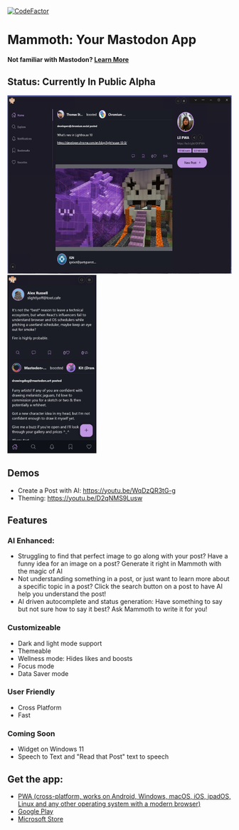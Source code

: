 [![CodeFactor](https://www.codefactor.io/repository/github/jgw96/mammoth-app/badge)](https://www.codefactor.io/repository/github/jgw96/mammoth-app)

# Mammoth: Your Mastodon App

**Not familiar with Mastodon? [Learn More](https://joinmastodon.org/)**

## Status: Currently In Public Alpha

<div>
  <img height="400px" src="/public/assets/screenshots/new/desktop.png" />
  <img height="400px" src="/public/assets/screenshots/new/mobile-one.png" />
</div>

## Demos
- Create a Post with AI: https://youtu.be/WqDzQR3tG-g
- Theming: https://youtu.be/D2qNMS9Lusw

## Features

### AI Enhanced:
- Struggling to find that perfect image to go along with your post? Have a funny idea for an image on a post? Generate it right in Mammoth with the magic of AI
- Not understanding something in a post, or just want to learn more about a specific topic in a post? Click the search button on a post to have AI help you understand the post!
- AI driven autocomplete and status generation: Have something to say but not sure how to say it best? Ask Mammoth to write it for you!

### Customizeable
- Dark and light mode support
- Themeable
- Wellness mode: Hides likes and boosts
- Focus mode
- Data Saver mode

### User Friendly
- Cross Platform
- Fast

### Coming Soon
- Widget on Windows 11
- Speech to Text and "Read that Post" text to speech

## Get the app:

- [PWA (cross-platform, works on Android, Windows, macOS, iOS, ipadOS, Linux and any other operating system with a modern browser)](https://wonderful-glacier-07b022d1e.2.azurestaticapps.net/home)
- [Google Play](https://play.google.com/store/apps/details?id=com.mammoth.pwa)
- [Microsoft Store](https://www.microsoft.com/store/apps/9NRFT6SLGBMK)



